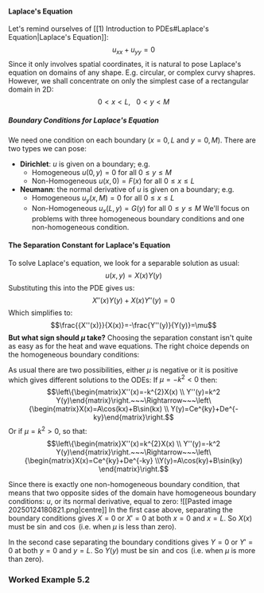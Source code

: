 #### Laplace's Equation
Let's remind ourselves of [[1) Introduction to PDEs#Laplace's Equation|Laplace's Equation]]:
$$u_{xx}+u_{yy}=0$$
Since it only involves spatial coordinates, it is natural to pose Laplace's equation on domains of any shape. E.g. circular, or complex curvy shapres.
However, we shall concentrate on only the simplest case of a rectangular domain in 2D:
$$0<x<L,~~~0<y<M$$
##### Boundary Conditions for Laplace's Equation
We need one condition on each boundary ($x=0, L$ and $y=0,M$). There are two types we can pose:
- **Dirichlet**: $u$ is given on a boundary; e.g.
	- Homogeneous $u(0,y)=0$ for all $0\le y\le M$
	- Non-Homogeneous $u(x,0)=F(x)$ for all $0\le x \le L$
- **Neumann**: the normal derivative of $u$ is given on a boundary; e.g.
	- Homogeneous $u_{y}(x,M)=0$ for all $0\le x\le L$
	- Non-Homogeneous $u_{x}(L,y)=G(y)$ for all $0\le y\le M$
We'll focus on problems with three homogeneous boundary conditions and one non-homogeneous condition.
#### The Separation Constant for Laplace's Equation
To solve Laplace's equation, we look for a separable solution as usual:
$$u(x,y)=X(x)Y(y)$$
Substituting this into the PDE gives us:
$$X''(x)Y(y)+X(x)Y''(y)=0$$
Which simplifies to:
$$\frac{{X''(x)}}{X(x)}=-\frac{Y''(y)}{Y(y)}=\mu$$
**But what sign should $\mu$ take?**
Choosing the separation constant isn't quite as easy as for the heat and wave equations. The right choice depends on the homogeneous boundary conditions:

As usual there are two possibilities, either $\mu$ is negative or it is positive which gives different solutions to the ODEs:
If $\mu=-k^{2}<0$ then:
$$\left\{\begin{matrix}X''(x)=-k^{2}X(x) \\ Y''(y)=k^2 Y(y)\end{matrix}\right.~~~\Rightarrow~~~\left\{\begin{matrix}X(x)=A\cos(kx)+B\sin(kx) \\ Y(y)=Ce^{ky}+De^{-ky}\end{matrix}\right.$$
Or if $\mu=k^{2}>0$, so that: 
$$\left\{\begin{matrix}X''(x)=k^{2}X(x) \\ Y''(y)=-k^2 Y(y)\end{matrix}\right.~~~\Rightarrow~~~\left\{\begin{matrix}X(x)=Ce^{ky}+De^{-ky} \\Y(y)=A\cos(ky)+B\sin(ky)  \end{matrix}\right.$$

Since there is exactly one non-homogeneous boundary condition, that means that two opposite sides of the domain have homogeneous boundary conditions: $u$, or its normal derivative, equal to zero:
![[Pasted image 20250124180821.png|centre]]
In the first case above, separating the boundary conditions gives $X=0$ or $X'=0$ at both $x=0$ and $x=L$. So $X(x)$ must be $\sin$ and $\cos$ (i.e. when $\mu$ is less than zero).

In the second case separating the boundary conditions gives $Y=0$ or $Y'=0$ at both $y=0$ and $y=L$. So $Y(y)$ must be $\sin$ and $\cos$ (i.e. when $\mu$ is more than zero).
### Worked Example 5.2
